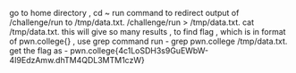go to home directory , cd ~
run command to redirect output of /challenge/run to /tmp/data.txt.
/challenge/run > /tmp/data.txt.
cat /tmp/data.txt.
this will give so many results , to find flag , which is in format of pwn.college{} , use grep command 
run - grep pwn.college /tmp/data.txt.
get the flag as - pwn.college{4c1LoSDH3s9GuEWbW-4I9EdzAmw.dhTM4QDL3MTM1czW}
